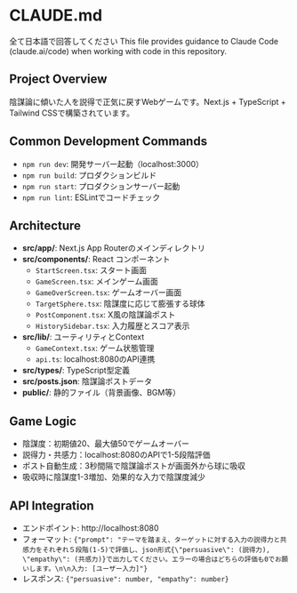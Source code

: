 # CLAUDE.md
全て日本語で回答してください
This file provides guidance to Claude Code (claude.ai/code) when working with code in this repository.

## Project Overview

陰謀論に傾いた人を説得で正気に戻すWebゲームです。Next.js + TypeScript + Tailwind CSSで構築されています。

## Common Development Commands

- `npm run dev`: 開発サーバー起動（localhost:3000）
- `npm run build`: プロダクションビルド
- `npm run start`: プロダクションサーバー起動
- `npm run lint`: ESLintでコードチェック

## Architecture

- **src/app/**: Next.js App Routerのメインディレクトリ
- **src/components/**: React コンポーネント
  - `StartScreen.tsx`: スタート画面
  - `GameScreen.tsx`: メインゲーム画面
  - `GameOverScreen.tsx`: ゲームオーバー画面
  - `TargetSphere.tsx`: 陰謀度に応じて膨張する球体
  - `PostComponent.tsx`: X風の陰謀論ポスト
  - `HistorySidebar.tsx`: 入力履歴とスコア表示
- **src/lib/**: ユーティリティとContext
  - `GameContext.tsx`: ゲーム状態管理
  - `api.ts`: localhost:8080のAPI連携
- **src/types/**: TypeScript型定義
- **src/posts.json**: 陰謀論ポストデータ
- **public/**: 静的ファイル（背景画像、BGM等）

## Game Logic

- 陰謀度：初期値20、最大値50でゲームオーバー
- 説得力・共感力：localhost:8080のAPIで1-5段階評価
- ポスト自動生成：3秒間隔で陰謀論ポストが画面外から球に吸収
- 吸収時に陰謀度1-3増加、効果的な入力で陰謀度減少

## API Integration

- エンドポイント: http://localhost:8080
- フォーマット: `{"prompt": "テーマを踏まえ、ターゲットに対する入力の説得力と共感力をそれぞれ５段階(1-5)で評価し、json形式{\"persuasive\": (説得力), \"empathy\": (共感力)}で出力してください。エラーの場合はどちらの評価も0でお願いします。\n\n入力: [ユーザー入力]"}`
- レスポンス: `{"persuasive": number, "empathy": number}`